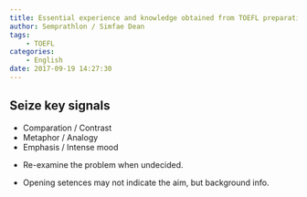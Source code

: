 ```yaml
---
title: Essential experience and knowledge obtained from TOEFL preparation
author: Semprathlon / Simfae Dean
tags:
	- TOEFL
categories:
	- English
date: 2017-09-19 14:27:30
---
```

## Seize key signals  

- Comparation / Contrast  
- Metaphor / Analogy  
- Emphasis / Intense mood   

* Re-examine the problem when undecided.  

* Opening setences may not indicate the aim, but background info.   